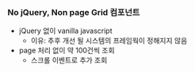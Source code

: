 ### No jQuery, Non page Grid 컴포넌트

* jQuery 없이 vanilla javascript 
  * 이유: 추후 개선 될 시스템의 프레임웍이 정해지지 않음
* page 처리 없이 약 100건씩 조회
  * 스크롤 이벤트로 추가 조회
